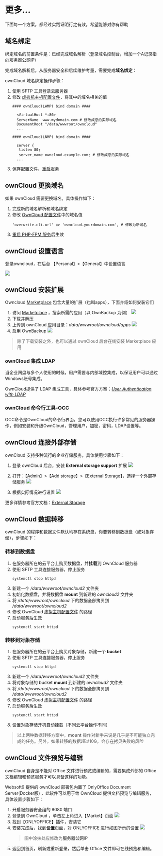 # 更多...

下面每一个方案，都经过实践证明行之有效，希望能够对你有帮助

## 域名绑定

绑定域名的前置条件是：已经完成域名解析（登录域名控制台，增加一个A记录指向服务器公网IP）  

完成域名解析后，从服务器安全和后续维护考量，需要完成**域名绑定**：

ownCloud 域名绑定操作步骤：

1. 使用 SFTP 工具登录云服务器
2. 修改 [虚拟机主机配置文件](/zh/stack-components.html#apache)，将其中的域名相关的值
   ```text
   #### ownCloud(LAMP) bind domain #### 

     <VirtualHost *:80>
     ServerName  www.mydomain.com # 修改成您的实际域名
     DocumentRoot "/data/wwwroot/owncloud"
     ...
     
   #### ownCloud(LNMP) bind domain #### 

     server {
      listen 80;
      server_name owncloud.example.com; # 修改成您的实际域名
     ...

   ```
3. 保存配置文件，[重启服务](/zh/admin-services.html#apache)

## ownCloud 更换域名

如果 ownCloud 需要更换域名，具体操作如下：

1. 完成新的域名解析和域名绑定
2. 修改 [OwnCloud 配置文件](/zh/stack-components.html#owncloud)中的域名值
   ```
   'overwrite.cli.url' => 'owncloud.yourdomain.com', # 修改为新域名
   ```
2. [重启 PHP-FPM 服务](http://support.websoft9.com/docs/owncloud/zh/admin-services.html#php-fpm)后生效

## ownCloud 设置语言

登录owncloud，在后台 【Personal】>【General】中设置语言

![](http://libs.websoft9.com/Websoft9/DocsPicture/zh/owncloud/owncloud-zh-websoft9.png)

## ownCloud 安装扩展

Owncloud [Marketplace](https://marketplace.owncloud.com/) 包含大量的扩展（也叫apps），下面介绍如何安装它们

1. 访问 [Marketplace](https://marketplace.owncloud.com/) ，搜索所需的应用（以 OwnBackup 为例）
![](http://libs.websoft9.com/Websoft9/DocsPicture/en/owncloud/owncloud-searchapps-websoft9.jpg)
2. 下载并解压
3. 上传到 ownCloud 应用目录：*data/wwwroot/owncloud/apps*
   ![](http://libs.websoft9.com/Websoft9/DocsPicture/en/owncloud/owncloud-ftp-websoft9.png)
4. 启用 OwnBackup
   ![](http://libs.websoft9.com/Websoft9/DocsPicture/en/owncloud/owncloud-enableapps-websoft9.png)

> 除了下载安装之外，也可以通过 ownCloud 后台在线安装 Marketplace 应用

### ownCloud 集成 LDAP

当企业网盘与多个人使用的时候，用户需要与内部域控集成，以保证用户可以通过Windows账号集成。

OwnCloud提供了 LDAP 集成工具，具体参考官方方案：*[User Authentication with LDAP](https://doc.owncloud.org/server/admin_manual/configuration/user/user_auth_ldap.html)*

### ownCloud 命令行工具-OCC

OCC命令是OwnCloud的命令行界面。您可以使用OCC执行许多常见的服务器操作，例如安装和升级OwnCloud，管理用户，加密，密码，LDAP设置等。

## ownCloud 连接外部存储

ownCloud 支持多种流行的企业存储服务，具体使用步骤如下：

1. 登录 ownCloud 后台，安装 **External storage support** 扩展
   ![](http://libs.websoft9.com/Websoft9/DocsPicture/en/owncloud/owncloud-enablestorage-websoft9.png)

2. 打开：【Admin】>【Add storage】>【External Storage】，选择一个外部存储服务
   ![](http://libs.websoft9.com/Websoft9/DocsPicture/en/owncloud/owncloud-enablestorage002-websoft9.png)

3. 根据实际情况进行设置
   ![](http://libs.websoft9.com/Websoft9/DocsPicture/en/owncloud/owncloud-auth_mechanism-websoft9.png)

更多详情参考官方文档：[External Storage](https://doc.owncloud.org/server/admin_manual/configuration/files/external_storage/index.html)

## ownCloud 数据转移

ownCloud 的程序和数据文件默认均存在系统盘，你要转移到数据盘（或对象存储），步骤如下：

### 转移到数据盘

1. 在服务器所在的云平台上购买数据盘，并**挂载**到 OwnCloud 服务器
2. 使用 SFTP 工具连接服务器，停止服务
   ```
   systemctl stop httpd
   ```
3. 新建一个 */data/wwwroot/owncloud2* 文件夹
4. 初始化数据盘，并将数据盘 **mount** 到新建的 *owncloud2* 文件夹
5. 将 */data/wwwroot/owncloud* 下的数据全部拷贝到 */data/wwwroot/owncloud2*  
6. 修改 OwnCloud [虚拟主机配置文件](/zh/stack-components.html#apache) 的路径
7. 启动服务后生效
   ```
   systemctl start httpd
   ```

### 转移到对象存储

1. 在服务器所在的云平台上购买对象存储，新建一个 **bucket**
2. 使用 SFTP 工具连接服务器，停止服务
   ```
   systemctl stop httpd
   ```
3. 新建一个 */data/wwwroot/owncloud2* 文件夹
4. 将对象存储的 bucket **mount** 到新建的 *owncloud2* 文件夹
5. 将 */data/wwwroot/owncloud* 下的数据全部拷贝到 */data/wwwroot/owncloud2*  
6. 修改 OwnCloud [虚拟主机配置文件](/zh/stack-components.html#apache) 的路径
7. 启动服务后生效
   ```
   systemctl start httpd
   ```
8. 设置对象存储开机自动挂载（不同云平台操作不同）

> 以上两种数据转移方案中，**mount** 操作对新手来说是几乎是不可能独立完成的任务。另外，如果转移的数据超过10G，会存在拷贝失败的风险

## ownCloud 文件预览与编辑

ownCloud 自身是不能对 Office 文件进行预览或编辑的，需要集成外部的 Office 文档编辑和预览服务才可以具备这样的功能。  

Websoft9 提供的 ownCloud 部署包内置了 OnlyOffice Document Server(Docker版) ，此软件可以用于给 OwnCloud 提供文档预览与编辑服务，具体设置步骤如下：

1. 开启服务器安全组的 8080 端口
2. 登录到 OwnCloud ，单击左上角进入【Market】页面
	![](http://libs.websoft9.com/Websoft9/DocsPicture/zh/owncloud/owncloud-preview-1-websoft9.png)
3. 找到【ONLYOFFICE】插件，安装它
4. 安装完成后，找到**设置**页面，对 ONLYOFFICE 进行如图所示的设置
   ![](http://libs.websoft9.com/Websoft9/DocsPicture/zh/owncloud/owncloud-preview-2-websoft9.png)
   > 图中涂抹处应修改为**服务器公网IP**
5. 返回到首页，刷新或重新登录，然后单击 Office 文件即可在线预览和编辑。